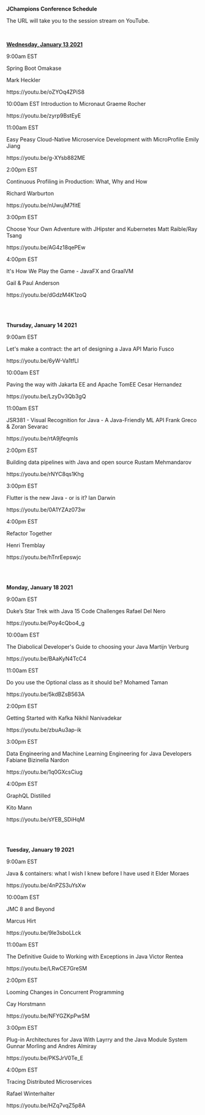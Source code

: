 
</HEAD>

<BODY>
<DIV id="page_1">
<DIV id="p1dimg1">


<DIV id="id1_1">
<b><P class="p0 ft0">JChampions Conference Schedule</P></b>
<P class="p1 ft1">The URL will take you to the session stream on YouTube.</P>
<br>
<b><P class="p2 ft1"><u>Wednesday, January 13 2021</u></P></b>
<P class="p3 ft2">9:00am EST</P>
<P class="p4 ft2">Spring Boot Omakase</P>
<P class="p5 ft2">Mark Heckler</P>
<P class="p6 ft3">https://youtu.be/oZYOq4ZPiS8</P>
<P class="p7 ft4">10:00am EST Introduction to Micronaut Graeme Rocher</P>
<P class="p8 ft3">https://youtu.be/zyrp9BstEyE</P>
<P class="p5 ft2">11:00am EST</P>
<P class="p9 ft5">Easy Peasy <NOBR>Cloud-Native</NOBR> Microservice Development with MicroProfile Emily Jiang</P>
<P class="p10 ft3"><NOBR>https://youtu.be/g-XYsb882ME</NOBR></P>
<P class="p5 ft2">2:00pm EST</P>
<P class="p5 ft2">Continuous Profiling in Production: What, Why and How</P>
<P class="p5 ft2">Richard Warburton</P>
<P class="p11 ft3">https://youtu.be/nUwujM7fitE</P>
<P class="p5 ft2">3:00pm EST</P>
<P class="p12 ft6">Choose Your Own Adventure with JHipster and Kubernetes Matt Raible/Ray Tsang</P>
<P class="p11 ft3">https://youtu.be/AG4z18qePEw</P>
<P class="p5 ft2">4:00pm EST</P>
<P class="p5 ft2">It's How We Play the Game - JavaFX and GraalVM</P>
<P class="p5 ft2">Gail & Paul Anderson</P>
<P class="p11 ft3">https://youtu.be/dGdzM4K1zoQ</P>
<br>
<br>
<b><P class="p15 ft1">Thursday, January 14 2021</P></b>
<P class="p16 ft2">9:00am EST</P>
<P class="p17 ft5">Let's make a contract: the art of designing a Java API Mario Fusco</P>
<P class="p18 ft3"><NOBR>https://youtu.be/6yW-Va1tfLI</NOBR></P>
<P class="p19 ft2">10:00am EST</P>
<P class="p20 ft5">Paving the way with Jakarta EE and Apache TomEE Cesar Hernandez</P>
<P class="p18 ft3">https://youtu.be/LzyDv3Qb3gQ</P>
<P class="p19 ft2">11:00am EST</P>
<P class="p21 ft6">JSR381 - Visual Recognition for Java - A <NOBR>Java-Friendly</NOBR> ML API Frank Greco & Zoran Sevarac</P>
<P class="p22 ft3">https://youtu.be/rtA9jfeqmIs</P>
<P class="p19 ft2">2:00pm EST</P>
<P class="p23 ft6">Building data pipelines with Java and open source Rustam Mehmandarov</P>
<P class="p22 ft3">https://youtu.be/rNYC8qs1Khg</P>
<P class="p19 ft2">3:00pm EST</P>
<P class="p24 ft6">Flutter is the new Java - or is it? Ian Darwin</P>
<P class="p22 ft3">https://youtu.be/0A1YZAz073w</P>
<P class="p19 ft2">4:00pm EST</P>
<P class="p19 ft2">Refactor Together</P>
<P class="p25 ft2">Henri Tremblay</P>
<P class="p26 ft3">https://youtu.be/hTnrEepswjc</P>
<br>
<br>
<b><P class="p15 ft1">Monday, January 18 2021</P></b>
<P class="p27 ft2">9:00am EST</P>
<P class="p28 ft5">Duke’s Star Trek with Java 15 Code Challenges Rafael Del Nero</P>
<P class="p18 ft3">https://youtu.be/Poy4cQbo4_g</P>
<P class="p29 ft2">10:00am EST</P>
<P class="p30 ft5">The Diabolical Developer's Guide to choosing your Java Martijn Verburg</P>
<P class="p18 ft3">https://youtu.be/BAaKyN4TcC4</P>
<P class="p19 ft2">11:00am EST</P>
<P class="p31 ft5">Do you use the Optional class as it should be? Mohamed Taman</P>
<P class="p18 ft3">https://youtu.be/5kdBZsB563A</P>
<P class="p19 ft2">2:00pm EST</P>
<P class="p32 ft6">Getting Started with Kafka Nikhil Nanivadekar</P>
<P class="p22 ft3"><NOBR>https://youtu.be/zbuAu3ap-ik</NOBR></P>
<P class="p19 ft2">3:00pm EST</P>
<P class="p33 ft6">Data Engineering and Machine Learning Engineering for Java Developers Fabiane Bizinella Nardon</P>
<P class="p22 ft3">https://youtu.be/1q0GXcsCiug</P>
<P class="p19 ft2">4:00pm EST</P>
<P class="p19 ft2">GraphQL Distilled</P>
<P class="p25 ft2">Kito Mann</P>
<P class="p26 ft3">https://youtu.be/sYEB_SDiHqM</P>
<br>
<br>
<b><P class="p15 ft1">Tuesday, January 19 2021</P></b>
<P class="p16 ft2">9:00am EST</P>
<P class="p34 ft5">Java & containers: what I wish I knew before I have used it Elder Moraes</P>
<P class="p18 ft3">https://youtu.be/4nPZS3uYsXw</P>
<P class="p19 ft2">10:00am EST</P>
<P class="p19 ft2">JMC 8 and Beyond</P>
<P class="p19 ft2">Marcus Hirt</P>
<P class="p22 ft3">https://youtu.be/9le3sboLLck</P>
<P class="p19 ft2">11:00am EST</P>
<P class="p35 ft6">The Definitive Guide to Working with Exceptions in Java Victor Rentea</P>
<P class="p22 ft3">https://youtu.be/LRwCE7GreSM</P>
<P class="p19 ft2">2:00pm EST</P>
<P class="p19 ft2">Looming Changes in Concurrent Programming</P>
<P class="p19 ft2">Cay Horstmann</P>
<P class="p22 ft3">https://youtu.be/NFYGZKpPwSM</P>
<P class="p19 ft2">3:00pm EST</P>
<P class="p36 ft6"><NOBR>Plug-in</NOBR> Architectures for Java With Layrry and the Java Module System Gunnar Morling and Andres Almiray</P>
<P class="p22 ft3">https://youtu.be/PKSJrV0Te_E</P>
<P class="p19 ft2">4:00pm EST</P>
<P class="p19 ft2">Tracing Distributed Microservices</P>
<P class="p25 ft2">Rafael Winterhalter</P>
<P class="p26 ft3">https://youtu.be/HZq7vqZ5p8A</P>
</DIV>
<DIV id="id4_2">
</DIV>
</DIV>
</BODY>
</HTML>
